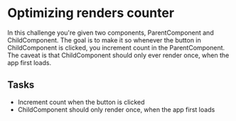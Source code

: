 # Optimizing renders counter

In this challenge you're given two components, ParentComponent and ChildComponent. The goal is to make it so whenever the button in ChildComponent is clicked, you increment count in the ParentComponent. The caveat is that ChildComponent should only ever render once, when the app first loads.

## Tasks

- Increment count when the button is clicked
- ChildComponent should only render once, when the app first loads
